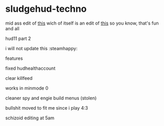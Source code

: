 # sludgehud-techno

mid ass edit of [this](https://gamebanana.com/mods/598813) wich of itself is an edit of [this](https://gamebanana.com/mods/518856) so you know, that's fun and all

hud11 part 2

i will not update this :steamhappy:

features

fixed hudhealthaccount

clear killfeed

works in minmode 0

cleaner spy and engie build menus (stolen)

bullshit moved to fit me since i play 4:3

schizoid editing at 5am
